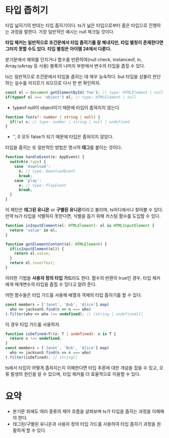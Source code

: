 # 타입 좁히기
타입 넓히기의 반대는 타입 좁히기이다. ts가 넓은 타입으로부터 좁은 타입으로 진행하는 과정을 말한다. 가장 일반적인 예시는 null 체크일 것이다.

**타입 체커는 일반적으로 조건문에서 타입 좁히기를 잘 해내지만, 타입 별칭이 존재한다면 그러지 못할 수도 있다. 타입 별칭은 아이템 24에서 다룬다.**

분기문에서 예외를 던지거나 함수를 반환하여(null check, instanceof, in, Array.isArray 등 사용) 블록의 나머지 부분에서 변수의 타입을 좁힐 수 있다.

ts는 일반적으로 조건문에서 타입을 좁히는 데 매우 능숙하다. but 타입을 섣불리 판단하는 실수를 저지르기 쉬으므로 다시 한 번 확인하자.

```ts
const el = document.getElementById('foo'); // type: HTMLElement | null
if(typeof el === 'object') el; // type: HTMLElement | null
```
- typeof null이 object이기 때문에 타입이 좁혀지지 않는다.

```ts
function foo(x?: number | string | null) {
  if(!x) x; // type: number | string | null | undefined
}
```
- '', 0 모두 false가 되기 때문에 타입은 좁혀지지 않았다.

타입을 좁히는 또 일반적인 방법은 명시적 **태그**를 붙이는 것이다.

```ts
function handleEvent(e: AppEvent) {
  switch(e.type) {
    case 'download':
      e; // type: DownloadEvent
      break;
    case 'play':
      e; // type: PlayEvent
      break;
  }
}
```

이 패턴은 **태그된 유니온** or **구별된 유니온**이라고 불리며, ts어디에서나 찾아볼 수 있다. 만약 ts가 타입을 식별하지 못한다면, 식별을 돕기 위해 커스텀 함수를 도입할 수 있다.

```ts
function isInputElement(el: HTMLElement): el is HTMLInputElement {
  return 'value' in el;
}

function getElementContent(el: HTMLElement) {
  if(isInputElement(el)) {
    return el.value;
  }
  return el.innerText;
}
```

이러한 기법을 **사용자 정의 타입 가드**라도 한다. 함수의 반환의 true인 경우, 타입 체커에게 매개변수의 타입을 좁힐 수 있다고 알려 준다.

어떤 함수들은 타입 가드를 사용해 배열과 객체의 타입 좁히기를 할 수 있다.

```ts
const members = ['Janet', 'Bob', 'Alice'].map(
  who => jackson5.find(n => n === who)
).filter(who => who !== undefined); // (string | undefined)[]
```

이 경우 타입 가드를 사용하자.

```ts
function isDefined<T>(x: T | undefined): x is T {
  return x !== undefined;
}
const members = ['Janet', 'Bob', 'Alice'].map(
  who => jackson5.find(n => n === who)
).filter(isDefined); // string[]
```

ts에서 타입이 어떻게 좁혀지는지 이해한다면 타입 추론에 대한 개념을 잡을 수 있고, 오류 발생의 원인을 알 수 있으며, 타입 체커를 더 효율적으로 이용할 수 있다.

# 요약
- 분기문 외에도 여러 종류의 제어 흐름을 살펴보며 ts가 타입을 좁히는 과정을 이해해야 한다.
- 태그된/구별된 유니온과 사용자 정의 타입 가드를 사용하여 타입 좁히기 과정을 원활하게 할 수 있다.

